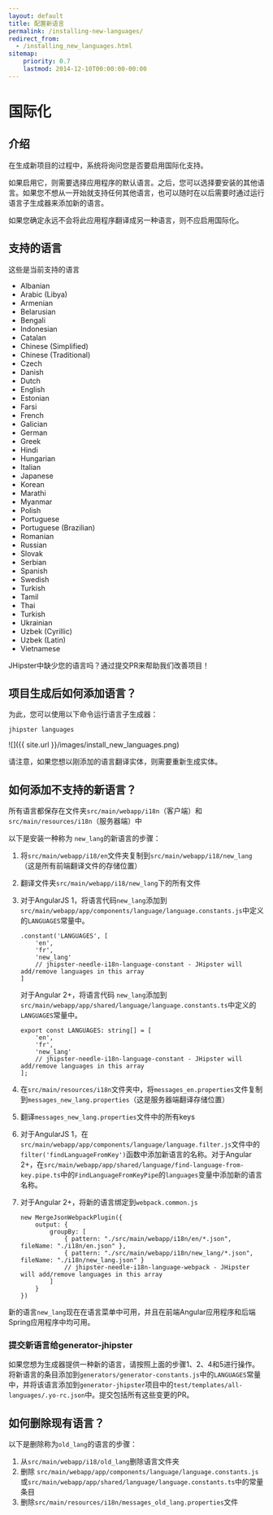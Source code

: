 ```yaml
---
layout: default
title: 配置新语言
permalink: /installing-new-languages/
redirect_from:
  - /installing_new_languages.html
sitemap:
    priority: 0.7
    lastmod: 2014-12-10T00:00:00-00:00
---
```


# <i class="fa fa-flag"></i> 国际化

## 介绍

在生成新项目的过程中，系统将询问您是否要启用国际化支持。

如果启用它，则需要选择应用程序的默认语言。之后，您可以选择要安装的其他语言。如果您不想从一开始就支持任何其他语言，也可以随时在以后需要时通过运行语言子生成器来添加新的语言。

如果您确定永远不会将此应用程序翻译成另一种语言，则不应启用国际化。

## 支持的语言

这些是当前支持的语言

*   Albanian
*   Arabic (Libya)
*   Armenian
*   Belarusian
*   Bengali
*   Indonesian
*   Catalan
*   Chinese (Simplified)
*   Chinese (Traditional)
*   Czech
*   Danish
*   Dutch
*   English
*   Estonian
*   Farsi
*   French
*   Galician
*   German
*   Greek
*   Hindi
*   Hungarian
*   Italian
*   Japanese
*   Korean
*   Marathi
*   Myanmar
*   Polish
*   Portuguese
*   Portuguese (Brazilian)
*   Romanian
*   Russian
*   Slovak
*   Serbian
*   Spanish
*   Swedish
*   Turkish
*   Tamil
*   Thai
*   Turkish
*   Ukrainian
*   Uzbek (Cyrillic)
*   Uzbek (Latin)
*   Vietnamese

JHipster中缺少您的语言吗？通过提交PR来帮助我们改善项目！

## 项目生成后如何添加语言？

为此，您可以使用以下命令运行语言子生成器：

`jhipster languages`

![]({{ site.url }}/images/install_new_languages.png)

请注意，如果您想以刚添加的语言翻译实体，则需要重新生成实体。

## 如何添加不支持的新语言？

所有语言都保存在文件夹`src/main/webapp/i18n`（客户端）和`src/main/resources/i18n`（服务器端）中

以下是安装一种称为 `new_lang`的新语言的步骤：

1.  将`src/main/webapp/i18/en`文件夹复制到`src/main/webapp/i18/new_lang` （这是所有前端翻译文件的存储位置）
2.  翻译文件夹`src/main/webapp/i18/new_lang`下的所有文件
3.  对于AngularJS 1，将语言代码`new_lang`添加到`src/main/webapp/app/components/language/language.constants.js`中定义的`LANGUAGES`常量中。

        .constant('LANGUAGES', [
            'en',
            'fr',
            'new_lang'
            // jhipster-needle-i18n-language-constant - JHipster will add/remove languages in this array
        ]

    对于Angular 2+，将语言代码 `new_lang`添加到`src/main/webapp/app/shared/language/language.constants.ts`中定义的`LANGUAGES`常量中。


        export const LANGUAGES: string[] = [
            'en',
            'fr',
            'new_lang'
            // jhipster-needle-i18n-language-constant - JHipster will add/remove languages in this array
        ];

4.  在`src/main/resources/i18n`文件夹中，将`messages_en.properties`文件复制到`messages_new_lang.properties`（这是服务器端翻译存储位置）
5.  翻译`messages_new_lang.properties`文件中的所有keys
6.  对于AngularJS 1，在`src/main/webapp/app/components/language/language.filter.js`文件中的`filter('findLanguageFromKey')`函数中添加新语言的名称。对于Angular 2+，在`src/main/webapp/app/shared/language/find-language-from-key.pipe.ts`中的`FindLanguageFromKeyPipe`的`languages`变量中添加新的语言名称。

7.  对于Angular 2+，将新的语言绑定到`webpack.common.js`

        new MergeJsonWebpackPlugin({
            output: {
                groupBy: [
                    { pattern: "./src/main/webapp/i18n/en/*.json", fileName: "./i18n/en.json" },
                    { pattern: "./src/main/webapp/i18n/new_lang/*.json", fileName: "./i18n/new_lang.json" }
                    // jhipster-needle-i18n-language-webpack - JHipster will add/remove languages in this array
                ]
            }
        })


新的语言`new_lang`现在在语言菜单中可用，并且在前端Angular应用程序和后端Spring应用程序中均可用。

### 提交新语言给generator-jhipster

如果您想为生成器提供一种新的语言，请按照上面的步骤1、2、4和5进行操作。将新语言的条目添加到`generators/generator-constants.js`中的`LANGUAGES`常量中，并将该语言添加到`generator-jhipster`项目中的`test/templates/all-languages/.yo-rc.json`中。提交包括所有这些变更的PR。

## 如何删除现有语言？

以下是删除称为`old_lang`的语言的步骤：

1.  从`src/main/webapp/i18/old_lang`删除语言文件夹
2.  删除 `src/main/webapp/app/components/language/language.constants.js`或`src/main/webapp/app/shared/language/language.constants.ts`中的常量条目
3.  删除`src/main/resources/i18n/messages_old_lang.properties`文件

